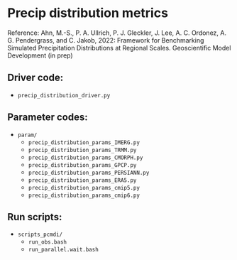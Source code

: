 # Precip distribution metrics

Reference: Ahn, M.-S., P. A. Ullrich, P. J. Gleckler, J. Lee,  A. C. Ordonez, A. G. Pendergrass, and C. Jakob, 2022: Framework for Benchmarking Simulated Precipitation Distributions at Regional Scales. Geoscientific Model Development (in prep)

## Driver code:
- `precip_distribution_driver.py`

## Parameter codes:
- `param/`
  - `precip_distribution_params_IMERG.py`
  - `precip_distribution_params_TRMM.py`
  - `precip_distribution_params_CMORPH.py`
  - `precip_distribution_params_GPCP.py`
  - `precip_distribution_params_PERSIANN.py`
  - `precip_distribution_params_ERA5.py`
  - `precip_distribution_params_cmip5.py`
  - `precip_distribution_params_cmip6.py`

## Run scripts:
- `scripts_pcmdi/`
  - `run_obs.bash`
  - `run_parallel.wait.bash`

